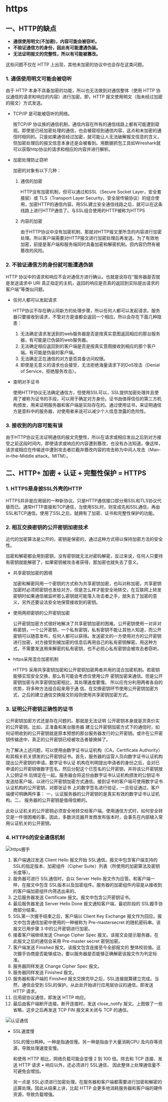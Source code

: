# https

## 一、HTTP的缺点

- **通信使用明文(不加密)，内容可能会被窃听。**
- **不验证通信方的身份，因此有可能遭遇伪装。**
- **无法证明报文的完整性，所以有可能被篡改。**

这些问题不仅在 HTTP 上出现，其他未加密的协议中也会存在这类问题。

### 1. 通信使用明文可能会被窃听

由于 HTTP 本身不具备加密的功能，所以也无法做到对通信整体（使用 HTTP 协议通信的请求和响应的内容）进行加密。即，HTTP 报文使用明文（指未经过加密的报文）方式发送。

- TCP/IP 是可能被窃听的网络。

  按TCP/IP 协议族的通信机制，通信内容在所有的通信线路上都有可能遭到窥视。即使是已经加密处理的通信，也会被窥视到通信内容，这点和未加密的通信时相同的。只是如果通信经过加密，就可能让人无法破解报文信息的含义，但加密处理后的报文信息本身还是会被看到。用数据抓包工具如Wireshark就可以获取http协议的请求和相应的内容并进行解析。

- 加密处理防止窃听

  加密的对象有以下几种：

  1. 通信的加密

     HTTP没有加密机制，但可以通过和SSL（Secure Socket Layer，安全套接层）或 TLS（Transport Layer Security，安全层传输协议）的组合使用，加密HTTP的通信内容。用SSL建立安全通信线路之后，就可以在这条线路上进行HTTP通信了。与SSL组合使用的HTTP被称为HTTPS

  2. 内容的加密

     由于HTTP协议中没有加密机制，那就对HTTP报文里所含的内容进行加密处理。所以客户端需要对HTTP报文进行加密处理后再发送。为了有效地加密，前提是客户端和服务端同时具备加密和解密机制。但内容仍然有被篡改的风险。

### 2. 不验证通信方的身份就可能遭遇伪装

HTTP 协议中的请求和响应不会对通信方进行确认。也就是说存在“服务器是否就是发送请求中 URI 真正指定的主机，返回的响应是否真的返回到实际提出请求的客户端”等类似问题。 

- 任何人都可以发起请求

  HTTP协议不存在确认同新方的处理步骤，所以任何人都可以发起请求。服务器只要接收到请求，不管对方是谁都会返回一个相应。所以会存在下面几种隐患：

  1. 无法确定请求发送到的web服务器是否是按真实意图返回相应的那台服务器，有可能是已伪装的web服务器。
  2. 无法确定相应返回到的客户端是否是按真实意图接收到相应的那个客户端。有可能是伪装的客户端。
  3. 无法确定正在通信的对方是否具备访问权限。
  4. 即使是无意义的请求也会接受，无法拒绝海量请求下的DoS攻击（Denial of Service，拒绝服务攻击）。

- 查明对手证书

  使用HTTP协议无法确定通信方，但使用SSL可以，SSL提供加密处理并且使用了被称为证书的手段，可以用于确定对方身份。证书由值得信任的第三方机构颁发，用来证明服务器和客户端是实际存在的。通过使用证书，来证明通信方是意料中的服务器，对使用者来说可以减少个人信息泄露的危险性。

### 3. 接收到的内容可能有误

由于HTTP协议无法证明通信的报文完整性，所以在请求或相应发出之后到对方接受之前这段时间内，即使请求或响应的内容遭到篡改，也没有办法知道。像这样，请求或相应在传输途中遭到攻击者拦截并篡改内容的攻击称为中间人攻击（Man-in-the-Middle attack，MITM）。 



## 二、HTTP+ 加密 + 认证 + 完整性保护 = HTTPS

### 1. HTTPS是身披SSL外壳的HTTP

HTTPS并非是应用层的一种新协议。只是HTTP通信接口部分用SSL和TLS协议代替而已。通常HTTP直接和TCP通信，当使用SSL时，则变成先和SSL通信，再由SSL和TCP通信。使用了SSL之后，就拥有了加密、证书和完整性保护的功能。

### 2. 相互交换密钥的公开密钥加密技术

近代的加密算法是公开的，密钥是保密的，通过这种方式得以保持加密方法的安全性。

加密和解密都会用到密钥，没有密钥就无法对密码解密，反过来说，任何人只要持有密钥就能解密了，如果密钥被攻击者获得，那加密也就失去了意义。

- 共享密钥加密的困境

  加密和解密同用一个密钥的方式称为共享密钥加密，也叫对称加密。共享密钥加密时必须把密钥也发给对方，但是怎么样才能安全地转交，在互联网上转发密钥时如果通信被监听那么密钥就可能落入攻击者之手，就失去了加密的意义，另外还要设法安全地保管接收到的密钥。

- 使用两把密钥的公开密钥加密

  公开密钥加密方式很好地解决了共享密钥加密的困难。公开密钥使用一对非对称密钥，一个公开密钥，一个私有密钥，私有密钥不能让其他人知道，而公开密钥可以随意发布，任何人都可以获得。发送密文的一方使用对方的公开密钥进行加密，对方接受到被加密的信息后再用自己的私有密钥解密。用这种方式，不需要发送用来解密的私有密钥，也不必担心私有密钥会被攻击者窃听。

- https采用混合加密机制

  HTTPS 采用共享密钥加密和公开密钥加密两者并用的混合加密机制。若密钥能够实现安全交换，那么有可能会考虑仅使用公开 密钥加密来通信。但是公开密钥加密与共享密钥加密相比，其处理速度要慢。 所以应充分利用两者各自的优势，将多种方法组合起来用于通 信。在交换密钥环节使用公开密钥加密方式，之后的建立通信交换报文阶段则使用共享密钥加密方式。 

### 3. 证明公开密钥正确性的证书

公开密钥加密方式还是存在问题的。那就是无法证明 公开密钥本身就是货真价实的公开密钥。比如，正准备和某台服务器 建立公开密钥加密方式下的通信时，如何证明收到的公开密钥就是原本预想的那台服务器发行的公开密钥。或许在公开密钥传输途中，真正的公开密钥已经被攻击者替换掉了。 

为了解决上述问题，可以使用由数字证书认证机构（CA，Certificate Authority）和其相关机关颁发的公开密钥证书。首先，服务器的运营人员向数字证书认证机构提出公开密钥的申请。数字证书认证 机构在判明提出申请者的身份之后，会对已申请的公开密钥做数字签名，然后分配这个已签名的公开密钥，并将该公开密钥放入公钥证书 后绑定在一起。服务器会将这份由数字证书认证机构颁发的公钥证书发送给客户端，以进行公开密钥加密方式通信。接到证书的客户端可使用数字证书认证机构的公开密钥，对那张证书 上的数字签名进行验证，一旦验证通过，客户端便可明确两件事： 一，认证服务器的公开密钥的是真实有效的数字证书认证机构。二， 服务器的公开密钥是值得信赖的。 

此处认证机关的公开密钥必须安全地转交给客户端。使用通信方式时，如何安全转交是一件很困难的事，因此，多数浏览器开发商发布版本时，会事先在内部植入常用认证机关的公开密钥。 

### 4. HTTPS的安全通信机制

![https握手](./图片/https.png)

1. 客户端通过发送 Client Hello 报文开始 SSL通信。报文中包含客户端支持的 SSL的指定版本、加密组件（Cipher Suite）列表（所使用的加密算法及密钥长度等）。 
2. 服务器可进行 SSL通信时，会以 Server Hello 报文作为应答。和客户端一样，在报文中包含 SSL版本以及加密组件。服务器的加密组件内容是从接收到的客户端加密组件内筛选出来的。 
3. 之后服务器发送 Certificate 报文。报文中包含公开密钥证书。
4. 最后服务器发送 Server Hello Done 报文通知客户端，最初阶段的 SSL握手协商部分结束。 
5. SSL第一次握手结束之后，客户端以 Client Key Exchange 报文作为回应。报文中包含通信加密中使用的一种被称为 Pre-mastersecret 的随机密码串。该报文已用步骤 3 中的公开密钥进行加密。
6. 接着客户端继续发送 Change Cipher Spec 报文。该报文会提示服务器，在此报文之后的通信会采用 Pre-master secret 密钥加密。
7. 客户端发送 Finished 报文。该报文包含连接至今全部报文的 整体校验值。这次握手协商是否能够成功，要以服务器是否能够正确解密该报文作为判定标准。 
8. 服务器同样发送 Change Cipher Spec 报文。
9. 服务器同样发送 Finished 报文。
10. 服务器和客户端的 Finished 报文交换完毕之后，SSL连接就算建立完成。当然，通信会受到 SSL的保护。从此处开始进行应用层协议的通信，即发送 HTTP 请求。 
11. 应用层协议通信，即发送 HTTP 响应。
12.  最后由客户端断开连接。断开连接时，发送 close_notify 报文。上图做了一些省略，这步之后再发送 TCP FIN 报文来关闭与 TCP 的通信。 

![认证通信](./图片/认证通信.png)



- SSL速度慢

  SSL的慢分两种。一种是指通信慢。另一种是指由于大量消耗CPU 及内存等资源，导致处理速度变慢。

  和使用 HTTP 相比，网络负载可能会变慢 2 到 100 倍。除去和 TCP 连接、发送 HTTP 请求 • 响应以外，还必须进行 SSL通信， 因此整体上处理通信量不可避免会增加。 

  另一点是 SSL必须进行加密处理。在服务器和客户端都需要进行加密和解密的运算处理。因此从结果上讲，比起 HTTP 会更多地消耗服务器和客户端的硬件资源，导致负载增强。






















